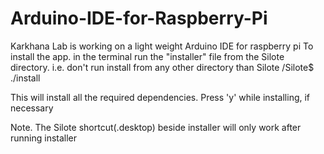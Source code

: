 Arduino-IDE-for-Raspberry-Pi
============================
Karkhana Lab is working on a light weight Arduino IDE for raspberry pi
To install the app. in the terminal run the "installer" file from the Silote directory. 
i.e. don't run install from any other directory than Silote
     /Silote$ ./install
    
This will install all the required dependencies.
Press 'y' while installing, if necessary 

Note. The Silote shortcut(.desktop) beside installer will only work after running installer

